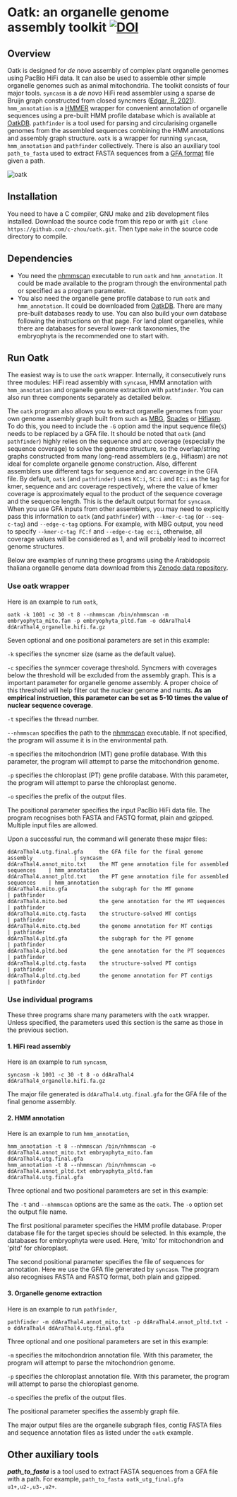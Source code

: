 # Oatk: an organelle genome assembly toolkit [![DOI](https://zenodo.org/badge/DOI/10.5281/zenodo.7631376.svg)](https://doi.org/10.5281/zenodo.7631376)

## Overview

Oatk is designed for *de novo* assembly of complex plant organelle genomes using PacBio HiFi data. It can also be used to assemble other simple organelle genomes such as animal mitochondria. The toolkit consists of four major tools. `syncasm` is a *de novo* HiFi read assembler using a sparse de Bruijn graph constructed from closed syncmers ([Edgar, R. 2021](https://peerj.com/articles/10805/)). `hmm_annotation` is a [HMMER](http://hmmer.org/) wrapper for convenient annotation of organelle sequences using a pre-built HMM profile database which is available at [OatkDB](https://github.com/c-zhou/OatkDB.git). `pathfinder` is a tool used for parsing and circularising organelle genomes from the assembled sequences combining the HMM annotations and assembly graph structure. `oatk` is a wrapper for running `syncasm`, `hmm_annotation` and `pathfinder` collectively. There is also an auxiliary tool `path_to_fasta` used to extract FASTA sequences from a [GFA format](https://github.com/GFA-spec/GFA-spec) file given a path.

![oatk](https://github.com/c-zhou/oatk/assets/11916266/dca0e73b-e3aa-49ca-b3b6-18a53936cdca)

## Installation

You need to have a C compiler, GNU make and zlib development files installed. Download the source code from this repo or with `git clone https://github.com/c-zhou/oatk.git`. Then type `make` in the source code directory to compile.

## Dependencies

- You need the [nhmmscan](http://hmmer.org/) executable to run `oatk` and `hmm_annotation`. It could be made available to the program through the environmental path or specified as a program parameter.
- You also need the organelle gene profile database to run `oatk` and `hmm_annotation`. It could be downloaded from [OatkDB](https://github.com/c-zhou/OatkDB.git). There are many pre-built databases ready to use. You can also build your own database following the instructions on that page. For land plant organelles, while there are databases for several lower-rank taxonomies, the embryophyta is the recommended one to start with.

## Run Oatk

The easiest way is to use the `oatk` wrapper. Internally, it consecutively runs three modules: HiFi read assembly with `syncasm`, HMM annotation with `hmm_annotation` and organelle genome extraction with `pathfinder`. You can also run three components separately as detailed below.

The `oatk` program also allows you to extract organelle genomes from your own genome assembly graph built from such as [MBG](https://github.com/maickrau/MBG), [Spades](https://github.com/ablab/spades) or [Hifiasm](https://github.com/chhylp123/hifiasm). To do this, you need to include the `-G` option amd the input sequence file(s) needs to be replaced by a GFA file. It should be noted that `oatk` (and `pathfinder`) highly relies on the sequence and arc coverage (especially the sequence coverage) to solve the genome structure, so the overlap/string graphs constructed from many long-read assemblers (e.g., Hifiasm) are not ideal for complete organelle genome construction. Also, different assemblers use different tags for sequence and arc coverage in the GFA file. By default, `oatk` (and `pathfinder`) uses `KC:i`, `SC:i` and `EC:i` as the tag for kmer, sequence and arc coverage respectively, where the value of kmer coverage is approximately equal to the product of the sequence coverage and the sequence length. This is the default output format for `syncasm`. When you use GFA inputs from other assemblers, you may need to explicitly pass this information to `oatk` (and `pathfinder`) with `--kmer-c-tag` (or `--seq-c-tag`) and `--edge-c-tag` options. For example, with MBG output, you need to specify `--kmer-c-tag FC:f` and `--edge-c-tag ec:i`, otherwise, all coverage values will be considered as 1, and will probably lead to incorrect genome structures.

Below are examples of running these programs using the Arabidopsis thaliana organelle genome data download from this [Zenodo data repository](https://zenodo.org/records/10367917).

### Use oatk wrapper

Here is an example to run `oatk`,

    oatk -k 1001 -c 30 -t 8 --nhmmscan /bin/nhmmscan -m embryophyta_mito.fam -p embryophyta_pltd.fam -o ddAraThal4 ddAraThal4_organelle.hifi.fa.gz

Seven optional and one positional parameters are set in this example:

`-k` specifies the syncmer size (same as the default value).

`-c` specifies the synmcer coverage threshold. Syncmers with coverages below the threshold will be excluded from the assembly graph. This is a important parameter for organelle genome assembly. A proper choice of this threshold will help filter out the nuclear genome and numts. **As an empirical instruction, this parameter can be set as 5-10 times the value of nuclear sequence coverage**.

`-t` specifies the thread number.

`--nhmmscan` specifies the path to the [nhmmscan](http://hmmer.org/) executable. If not specified, the program will assume it is in the environmental path.

`-m` specifies the mitochondrion (MT) gene profile database. With this parameter, the program will attempt to parse the mitochondrion genome.

`-p` specifies the chloroplast (PT) gene profile database. With this parameter, the program will attempt to parse the chloroplast genome.

`-o` specifies the prefix of the output files.

The positional parameter specifies the input PacBio HiFi data file. The program recognises both FASTA and FASTQ format, plain and gzipped. Multiple input files are allowed.

Upon a successful run, the command will generate these major files:
~~~
ddAraThal4.utg.final.gfa     the GFA file for the final genome assembly             | syncasm
ddAraThal4.annot_mito.txt    the MT gene annotation file for assembled sequences    | hmm_annotation
ddAraThal4.annot_pltd.txt    the PT gene annotation file for assembled sequences    | hmm_annotation
ddAraThal4.mito.gfa          the subgraph for the MT genome                         | pathfinder
ddAraThal4.mito.bed          the gene annotation for the MT sequences               | pathfinder
ddAraThal4.mito.ctg.fasta    the structure-solved MT contigs                        | pathfinder
ddAraThal4.mito.ctg.bed      the genome annotation for MT contigs                   | pathfinder
ddAraThal4.pltd.gfa          the subgraph for the PT genome                         | pathfinder
ddAraThal4.pltd.bed          the gene annotation for the PT sequences               | pathfinder
ddAraThal4.pltd.ctg.fasta    the structure-solved PT contigs                        | pathfinder
ddAraThal4.pltd.ctg.bed      the genome annotation for PT contigs                   | pathfinder
~~~

### Use individual programs

These three programs share many parameters with the `oatk` wrapper. Unless specified, the parameters used this section is the same as those in the previous section.

#### 1. HiFi read assembly

Here is an example to run `syncasm`,

    syncasm -k 1001 -c 30 -t 8 -o ddAraThal4 ddAraThal4_organelle.hifi.fa.gz

The major file generated is `ddAraThal4.utg.final.gfa` for the GFA file of the final genome assembly. 

#### 2. HMM annotation

Here is an example to run `hmm_annotation`,

    hmm_annotation -t 8 --nhmmscan /bin/nhmmscan -o ddAraThal4.annot_mito.txt embryophyta_mito.fam ddAraThal4.utg.final.gfa
    hmm_annotation -t 8 --nhmmscan /bin/nhmmscan -o ddAraThal4.annot_pltd.txt embryophyta_pltd.fam ddAraThal4.utg.final.gfa
 
Three optional and two positional parameters are set in this example:

The `-t` and `--nhmmscan` options are the same as the `oatk`. The `-o` option set the output file name. 

The first positional parameter specifies the HMM profile database. Proper database file for the target species should be selected. In this example, the databases for embryophyta were used. Here, 'mito' for mitochondrion and 'pltd' for chloroplast. 

The second positional parameter specifies the file of sequences for annotation. Here we use the GFA file generated by `syncasm`. The program also recognises FASTA and FASTQ format, both plain and gzipped.

#### 3. Organelle genome extraction

Here is an example to run `pathfinder`,

    pathfinder -m ddAraThal4.annot_mito.txt -p ddAraThal4.annot_pltd.txt -o ddAraThal4 ddAraThal4.utg.final.gfa
    
Three optional and one positional parameters are set in this example:

`-m` specifies the mitochondrion annotation file. With this parameter, the program will attempt to parse the mitochondrion genome.

`-p` specifies the chloroplast annotation file. With this parameter, the program will attempt to parse the chloroplast genome.

`-o` specifies the prefix of the output files.

The positional parameter specifies the assembly graph file.

The major output files are the organelle subgraph files, contig FASTA files and sequence annotation files as listed under the `oatk` example.

## Other auxiliary tools

***path_to_fasta*** is a tool used to extract FASTA sequences from a GFA file with a path. For example, `path_to_fasta oatk_utg_final.gfa u1+,u2-,u3-,u2+`.

